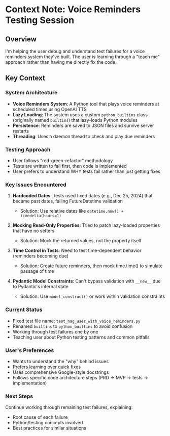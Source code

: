 # Context Note: Voice Reminders Testing Session

## Overview
I'm helping the user debug and understand test failures for a voice reminders system they've built. The user is learning through a "teach me" approach rather than having me directly fix the code.

## Key Context

### System Architecture
- **Voice Reminders System**: A Python tool that plays voice reminders at scheduled times using OpenAI TTS
- **Lazy Loading**: The system uses a custom `python_builtins` class (originally named `builtins`) that lazy-loads Python modules
- **Persistence**: Reminders are saved to JSON files and survive server restarts
- **Threading**: Uses a daemon thread to check and play due reminders

### Testing Approach
- User follows "red-green-refactor" methodology
- Tests are written to fail first, then code is implemented
- User prefers to understand WHY tests fail rather than just getting fixes

### Key Issues Encountered

1. **Hardcoded Dates**: Tests used fixed dates (e.g., Dec 25, 2024) that became past dates, failing FutureDatetime validation
   - Solution: Use relative dates like `datetime.now() + timedelta(hours=1)`

2. **Mocking Read-Only Properties**: Tried to patch lazy-loaded properties that have no setters
   - Solution: Mock the returned values, not the property itself

3. **Time Control in Tests**: Need to test time-dependent behavior (reminders becoming due)
   - Solution: Create future reminders, then mock time.time() to simulate passage of time

4. **Pydantic Model Constraints**: Can't bypass validation with `__new__` due to Pydantic's internal state
   - Solution: Use `model_construct()` or work within validation constraints

### Current Status
- Fixed test file name: `test_nag_user_with_voice_reminders.py`
- Renamed `builtins` to `python_builtins` to avoid confusion
- Working through test failures one by one
- Teaching user about Python testing patterns and common pitfalls

### User's Preferences
- Wants to understand the "why" behind issues
- Prefers learning over quick fixes
- Uses comprehensive Google-style docstrings
- Follows specific code architecture steps (PRD → MVP → tests → implementation)

### Next Steps
Continue working through remaining test failures, explaining:
- Root cause of each failure
- Python/testing concepts involved
- Best practices for similar situations